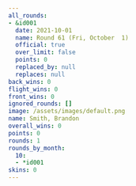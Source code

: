 ```yaml
---
all_rounds:
- &id001
  date: 2021-10-01
  name: Round 61 (Fri, October  1)
  official: true
  over_limit: false
  points: 0
  replaced_by: null
  replaces: null
back_wins: 0
flight_wins: 0
front_wins: 0
ignored_rounds: []
image: /assets/images/default.png
name: Smith, Brandon
overall_wins: 0
points: 0
rounds: 1
rounds_by_month:
  10:
  - *id001
skins: 0
---
```

